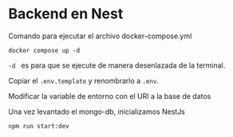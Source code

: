 # Backend en Nest

Comando para ejecutar el archivo docker-compose.yml 
```
docker compose up -d
```
``-d `` es para que se ejecute de manera desenlazada de la terminal.

Copiar el ``.env.template`` y renombrarlo a ``.env``. 

Modificar la variable de entorno con el URI a la base de datos

Una vez levantado el mongo-db, inicializamos NestJs
```
npm run start:dev
```


